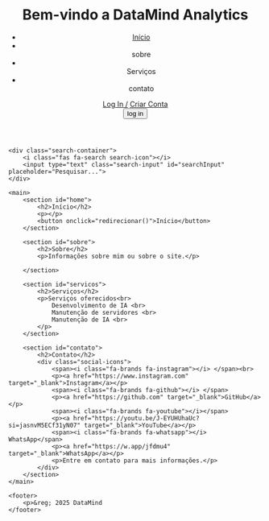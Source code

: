 <!DOCTYPE html>
<html lang="pt-BR">
<head>
    <link rel="stylesheet" href="style.css">
    <link rel="stylesheet" href="sever.js">
    <meta charset="UTF-8">
    <meta name="viewport" content="width=device-width, initial-scale=1.0">
    <title>Meu Site Simples</title>
    <link rel="stylesheet" href="https://cdnjs.cloudflare.com/ajax/libs/font-awesome/6.0.0-beta3/css/all.min.css">
    </style>
    <script>
        function redirecionar() {
            window.location.href = "https://youtu.be/Ejkb_YpuHWs?si=sRCC234UCOaH5RV_"; // Substitua pelo URL desejado
        }
    </script>
</head>
<body>
    <header>
        <h1>Bem-vindo a DataMind Analytics</h1>
        <nav>
            <ul>
                <li><a href="#home"><i class="fa-solid fa-house"></i> Início</a></li>
                <li><a href="#sobre"></a></li><i class="fa-solid fa-star"></i>  sobre</a></li></i>
                <li><a href="#servicos"></a></li><i class="fa-solid fa-check"></i>Serviços</a></li></i>
                <li><a href="#contato"></a></li><i class="fa-solid fa-phone"></i> contato</a></li></i>
            </ul>
        </nav>
        <div class="login-container">
            <a href="#login" class="login-link"><i class="fa-solid fa-user"></i> Log In /</a> 
            <a href="#criar-conta" class="login-link">Criar Conta</a> <br>
            <button onclick="redirecionar()">log in</button>        
        </div>
    </header>

    <div class="search-container">
        <i class="fas fa-search search-icon"></i>
        <input type="text" class="search-input" id="searchInput" placeholder="Pesquisar...">
    </div>

    <main>
        <section id="home">
            <h2>Início</h2>
            <p></p>
            <button onclick="redirecionar()">Início</button>
        </section>

        <section id="sobre">
            <h2>Sobre</h2>
            <p>Informações sobre mim ou sobre o site.</p>
           
        </section>

        <section id="servicos">
            <h2>Serviços</h2>
            <p>Serviços oferecidos<br>
                Desenvolvimento de IA <br>
                Manutenção de servidores <br>
                Manutenção de IA <br>
            </p>
        </section>

        <section id="contato">
            <h2>Contato</h2>
            <div class="social-icons">
                <span><i class="fa-brands fa-instagram"></i> </span><br>
                <p><a href="https://www.instagram.com" target="_blank">Instagram</a></p>
                <span><i class="fa-brands fa-github"></i> </span>
                <p><a href="https://github.com" target="_blank">GitHub</a></p>
                <span><i class="fa-brands fa-youtube"></i></span>
                <p><a href="https://youtu.be/J-EYUHUhaUc?si=jasnvM5ECf31yN07" target="_blank">YouTube</a></p>
                <span><i class="fa-brands fa-whatsapp"></i> WhatsApp</span> 
                <p><a href="https://w.app/jfdmu4" target="_blank">WhatsApp</a></p>
                <p>Entre em contato para mais informações.</p>
            </div>
        </section>
    </main>

    <footer>
        <p>&reg; 2025 DataMind
    </footer>
</body>
</html>

